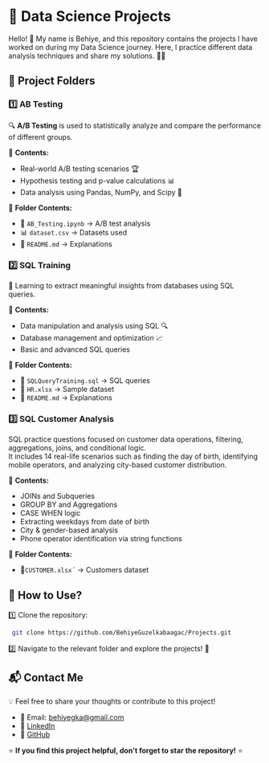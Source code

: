 # 🚀 Data Science Projects

Hello! 👋 My name is Behiye, and this repository contains the projects I have worked on during my Data Science journey. Here, I practice different data analysis techniques and share my solutions. 🧠💡

## 📂 Project Folders

### 1️⃣ AB Testing

🔍 **A/B Testing** is used to statistically analyze and compare the performance of different groups.

📌 **Contents:**  

- Real-world A/B testing scenarios 🏆
- Hypothesis testing and p-value calculations 📊
- Data analysis using Pandas, NumPy, and Scipy 🐍

📂 **Folder Contents:**

- 📄 `AB_Testing.ipynb` → A/B test analysis
- 📊 `dataset.csv` → Datasets used
- 📝 `README.md` → Explanations

### 2️⃣ SQL Training

💾 Learning to extract meaningful insights from databases using SQL queries.

📌 **Contents:**  
- Data manipulation and analysis using SQL 🔍
- Database management and optimization 📈
- Basic and advanced SQL queries

  
📂 **Folder Contents:**

- 📜 `SQLQueryTraining.sql` → SQL queries
- 📄 `HR.xlsx` → Sample dataset
- 📝 `README.md` → Explanations

  
### 3️⃣ SQL Customer Analysis
SQL practice questions focused on customer data operations, filtering, aggregations, joins, and conditional logic.  
It includes 14 real-life scenarios such as finding the day of birth, identifying mobile operators, and analyzing city-based customer distribution.  

📌 **Contents:**  
- JOINs and Subqueries  
- GROUP BY and Aggregations  
- CASE WHEN logic  
- Extracting weekdays from date of birth  
- City & gender-based analysis  
- Phone operator identification via string functions
  
📂 **Folder Contents:**

- 📄`CUSTOMER.xlsx´` → Customers dataset


## 📌 How to Use?

1️⃣ Clone the repository:
```bash
 git clone https://github.com/BehiyeGuzelkabaagac/Projects.git
```
2️⃣ Navigate to the relevant folder and explore the projects! 🎯

## 📬 Contact Me
💡 Feel free to share your thoughts or contribute to this project!
- 📧 Email: behiyegka@gmail.com
- 💼 [LinkedIn](https://www.linkedin.com/in/behiye-guzelkabaagac/)
- 🐙 [GitHub](https://github.com/BehiyeGuzelkabaagac)

⭐ **If you find this project helpful, don't forget to star the repository!** ⭐
